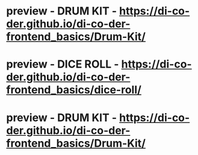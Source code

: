 # preview - DRUM KIT - https://di-co-der.github.io/di-co-der-frontend_basics/Drum-Kit/
# preview - DICE ROLL - https://di-co-der.github.io/di-co-der-frontend_basics/dice-roll/
# preview - DRUM KIT - https://di-co-der.github.io/di-co-der-frontend_basics/Drum-Kit/
